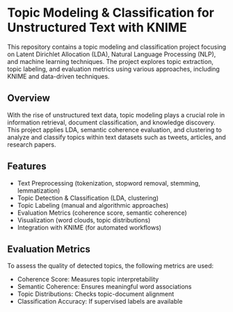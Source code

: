 # Topic Modeling & Classification for Unstructured Text with KNIME
This repository contains a topic modeling and classification project focusing on Latent Dirichlet Allocation (LDA), Natural Language Processing (NLP), and machine learning techniques. The project explores topic extraction, topic labeling, and evaluation metrics using various approaches, including KNIME and data-driven techniques.

## Overview  
With the rise of unstructured text data, topic modeling plays a crucial role in information retrieval, document classification, and knowledge discovery. This project applies LDA, semantic coherence evaluation, and clustering to analyze and classify topics within text datasets such as tweets, articles, and research papers.

## Features
* Text Preprocessing (tokenization, stopword removal, stemming, lemmatization)
* Topic Detection & Classification (LDA, clustering)
* Topic Labeling (manual and algorithmic approaches)
* Evaluation Metrics (coherence score, semantic coherence)
* Visualization (word clouds, topic distributions)
* Integration with KNIME (for automated workflows)

## Evaluation Metrics
To assess the quality of detected topics, the following metrics are used:
* Coherence Score: Measures topic interpretability
* Semantic Coherence: Ensures meaningful word associations
* Topic Distributions: Checks topic-document alignment
* Classification Accuracy: If supervised labels are available
